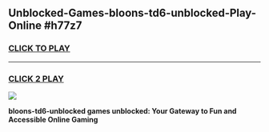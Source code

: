 
## Unblocked-Games-bloons-td6-unblocked-Play-Online #h77z7
<h3>
<a href="https://news.freeplayer.one?title=bloons-td6-unblocked&ref=3">CLICK TO PLAY</a></h3>
<hr>

<h3>
<a href="https://news.freeplayer.one?title=bloons-td6-unblocked&ref=3">CLICK 2 PLAY</a>
  
</h3>

<a href="https://news.freeplayer.one?title=bloons-td6-unblocked&ref=3"><img src="https://clearcache.store/games.png"></a>


**bloons-td6-unblocked games unblocked: Your Gateway to Fun and Accessible Online Gaming**
